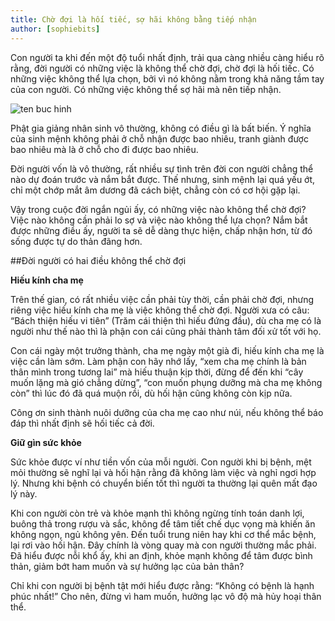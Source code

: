 ```yaml
---
title: Chờ đợi là hối tiếc, sợ hãi không bằng tiếp nhận
author: [sophiebits]
---
```


Con người ta khi đến một độ tuổi nhất định, trải qua càng nhiều càng hiểu rõ rằng, đời người có những việc là không thể chờ đợi, chờ đợi là hối tiếc. Có những việc không thể lựa chọn, bởi vì nó không nằm trong khả năng tầm tay của con người. Có những việc không thể sợ hãi mà nên tiếp nhận. 

![ten buc hinh](http://trithucvn.net/wp-content/uploads/2017/07/nguoi-gia.jpg "ten buc hinh")

Phật gia giảng nhân sinh vô thường, không có điều gì là bất biến. Ý nghĩa của sinh mệnh không phải ở chỗ nhận được bao nhiêu, tranh giành được bao nhiêu mà là ở chỗ cho đi được bao nhiêu. 

Đời người vốn là vô thường, rất nhiều sự tình trên đời con người chẳng thể nào dự đoán trước và nắm bắt được. Thế nhưng, sinh mệnh lại quá yếu ớt, chỉ một chớp mắt âm dương đã cách biệt, chẳng còn có cơ hội gặp lại.

Vậy trong cuộc đời ngắn ngủi ấy, có những việc nào không thể chờ đợi? Việc nào không cần phải lo sợ và việc nào không thể lựa chọn? Nắm bắt được những điều ấy, người ta sẽ dễ dàng thực hiện, chấp nhận hơn, từ đó sống được tự do thản đãng hơn.

##Đời người có hai điều không thể chờ đợi

**Hiếu kính cha mẹ**

Trên thế gian, có rất nhiều việc cần phải tùy thời, cần phải chờ đợi, nhưng riêng việc hiếu kính cha mẹ là việc không thể chờ đợi. Người xưa có câu: “Bách thiện hiếu vi tiên” (Trăm cái thiện thì hiếu đứng đầu), dù cha mẹ có là người như thế nào thì là phận con cái cũng phải thành tâm đối xử tốt với họ.

Con cái ngày một trưởng thành, cha mẹ ngày một già đi, hiếu kính cha mẹ là việc cần làm sớm. Làm phận con hãy nhớ lấy, “xem cha mẹ chính là bản thân mình trong tương lai” mà hiếu thuận kịp thời, đừng để đến khi “cây muốn lặng mà gió chẳng dừng”, “con muốn phụng dưỡng mà cha mẹ không còn” thì lúc đó đã quá muộn rồi, dù hối hận cũng không còn kịp nữa.

Công ơn sinh thành nuôi dưỡng của cha mẹ cao như núi, nếu không thể báo đáp thì nhất định sẽ hối tiếc cả đời.

**Giữ gìn sức khỏe**

Sức khỏe được ví như tiền vốn của mỗi người. Con người khi bị bệnh, mệt mỏi thường sẽ nghĩ lại và hối hận rằng đã không làm việc và nghỉ ngơi hợp lý. Nhưng khi bệnh có chuyển biến tốt thì người ta thường lại quên mất đạo lý này.

Khi con người còn trẻ và khỏe mạnh thì không ngừng tính toán danh lợi, buông thả trong rượu và sắc, không để tâm tiết chế dục vọng mà khiến ăn không ngọn, ngủ không yên. Đến tuổi trung niên hay khi cơ thể mắc bệnh, lại rơi vào hối hận. Đây chính là vòng quay mà con người thường mắc phải. Đã hiểu được nỗi khổ ấy, khi an định, khỏe mạnh không để tâm được bình thản, giảm bớt ham muốn và sự hưởng lạc của bản thân?

Chỉ khi con người bị bệnh tật mới hiểu được rằng: “Không có bệnh là hạnh phúc nhất!” Cho nên, đừng vì ham muốn, hưởng lạc vô độ mà hủy hoại thân thể.
